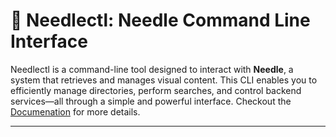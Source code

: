 
# 📌 Needlectl: Needle Command Line Interface  



Needlectl is a command-line tool designed to interact with **Needle**, a system that retrieves and manages visual content. This CLI enables you to efficiently manage directories, perform searches, and control backend services—all through a simple and powerful interface. Checkout the [Documenation](https://uic-indexlab.github.io/Needle/needlectl/index.html) for more details.

---

